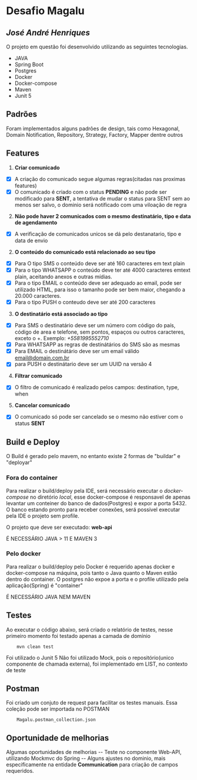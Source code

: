 # Desafio Magalu
## _José André Henriques_

O projeto em questão foi desenvolvido utilizando as seguintes tecnologias.
- JAVA
- Spring Boot
- Postgres
- Docker
- Docker-compose
- Maven
- Junit 5

## Padrões
Foram implementados alguns padrões de design, tais como Hexagonal, Domain Notification, Repository, Strategy, Factory, Mapper dentre outros

## Features

1. **Criar comunicado**
- [x] A criação do comunicado segue algumas regras(citadas nas proximas features)
- [x] O comunicado é criado com o status **PENDING** e não pode ser modificado para **SENT**, a tentativa de mudar o status para SENT sem ao menos ser salvo, o dominio será notificado com uma viloação de regra
2. **Não pode haver 2 comunicados com o mesmo destinatário, tipo e data de agendamento**
- [x] A verificação de comunicados unicos se dá pelo destanatario, tipo e data de envio
2. **O conteúdo do comunicado está relacionado ao seu tipo**
- [x] Para O tipo SMS o conteúdo deve ser até 160 caracteres em text plain
- [x] Para o tipo WHATSAPP o conteúdo deve ter até 4000 caracteres emtext plain, aceitando anexos e outras mídias.
- [x] Para o tipo EMAIL o conteúdo deve ser adequado ao email, pode ser utilizado HTML, para isso o tamanho pode ser bem maior, chegando a 20.000 caracteres.
- [x] Para o tipo PUSH o conteudo deve ser até 200 caracteres
3. **O destinatário está associado ao tipo**
- [x] Para SMS o destinatário deve ser um número com código do país, código de area e telefone, sem pontos, espaços ou outros caracteres, exceto o +. Exemplo:  _+5581995552710_
- [x] Para WHATSAPP as regras de destinátários do SMS são as mesmas
- [x] Para EMAIL o destinátário deve ser um email válido email@domain.com.br
- [x] para PUSH o destinátario deve ser um UUID na versão 4
4. **Filtrar comunicado**
- [x] O filtro de comunicado é realizado pelos campos: destination, type, when
5. **Cancelar comunicado**
- [x] O comunicado só pode ser cancelado se o mesmo não estiver com o status **SENT**

## Build e Deploy
O Build é gerado pelo mavem, no entanto existe 2 formas de "buildar" e "deployar"

### Fora do container
Para realizar o build/deploy pela IDE, será necessário executar o _docker-compose_ no diretório _local_, esse docker-compose é responsavel de apenas levantar um conteiner do banco de dados(Postgres) e expor a porta 5432.
O banco estando pronto para receber conexões, será possivel executar pela IDE o projeto sem profile.

O projeto que deve ser executado: **web-api**

É NECESSÁRIO JAVA > 11 E MAVEN 3

### Pelo docker
Para realizar o build/deploy pelo Docker é requerido apenas docker e docker-compose na máquina, pois tanto o Java quanto o Maven estão dentro do container.
O postgres não expoe a porta e o profile utilizado pela aplicação(Spring) é "container"

É NECESSÁRIO JAVA NEM MAVEN

## Testes
Ao executar o código abaixo, será criado o relatório de testes, nesse primeiro momento foi testado apenas a camada de domínio
```
    mvn clean test
```
Foi utilizado o Junit 5
Não foi utilizado Mock, pois o repositório(unico componente de chamada externa), foi implementado em LIST, no contexto de teste

## Postman
Foi criado um conjuto de request para facilitar os testes manuais.
Essa coleção pode ser importada no POSTMAN
```
    Magalu.postman_collection.json
```

## Oportunidade de melhorias

Algumas oportunidades de melhorias
-- Teste no componente Web-API, utilizando Mockmvc do Spring
-- Alguns ajustes no dominio, mais especificamente na entidade **Communication** para criação de campos requeridos.
